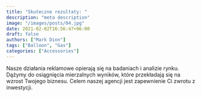```yaml
---
title: "Skuteczne rezultaty: "
description: "meta description"
image: "/images/posts/04.jpg"
date: 2021-02-02T16:56:47+06:00
draft: false
authors: ["Mark Dinn"]
tags: ["Balloon", "Gas"]
categories: ["Accessories"]
---
```


Nasze działania reklamowe opierają się na badaniach i analizie rynku. Dążymy do osiągnięcia mierzalnych wyników, które przekładają się na wzrost Twojego biznesu. Celem naszej agencji jest zapewnienie Ci zwrotu z inwestycji.

